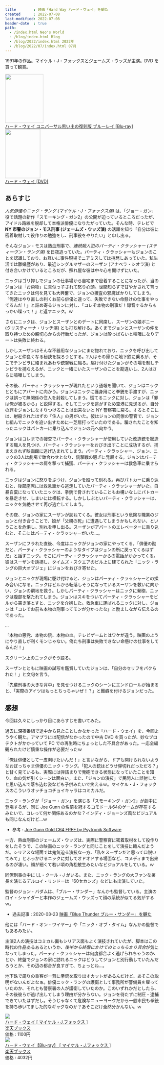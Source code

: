 ```yaml
---
title        : 映画「Hard Way ハード・ウェイ」を観た
created      : 2022-07-08
last-modified: 2022-07-08
header-date  : true
path:
  - /index.html Neo's World
  - /blog/index.html Blog
  - /blog/2022/index.html 2022年
  - /blog/2022/07/index.html 07月
---
```


1991年の作品。マイケル・J・フォックスとジェームズ・ウッズが主演。DVD を買って観賞。

<div class="ad-amazon">
  <div class="ad-amazon-image">
    <a href="https://www.amazon.co.jp/dp/B0142J2J3A?tag=neos21-22&amp;linkCode=osi&amp;th=1&amp;psc=1">
      <img src="https://m.media-amazon.com/images/I/61CgxH0rBkL._SL160_.jpg" width="125" height="160">
    </a>
  </div>
  <div class="ad-amazon-info">
    <div class="ad-amazon-title">
      <a href="https://www.amazon.co.jp/dp/B0142J2J3A?tag=neos21-22&amp;linkCode=osi&amp;th=1&amp;psc=1">ハード・ウェイ ユニバーサル思い出の復刻版 ブルーレイ [Blu-ray]</a>
    </div>
  </div>
</div>

<div class="ad-amazon">
  <div class="ad-amazon-image">
    <a href="https://www.amazon.co.jp/dp/B00FSDELB8?tag=neos21-22&amp;linkCode=osi&amp;th=1&amp;psc=1">
      <img src="https://m.media-amazon.com/images/I/515lnUmcLYL._SL160_.jpg" width="115" height="160">
    </a>
  </div>
  <div class="ad-amazon-info">
    <div class="ad-amazon-title">
      <a href="https://www.amazon.co.jp/dp/B00FSDELB8?tag=neos21-22&amp;linkCode=osi&amp;th=1&amp;psc=1">ハード・ウェイ [DVD]</a>
    </div>
  </div>
</div>

## あらすじ

*人気俳優のニック・ラング (マイケル・J・フォックス演)* は、「ジョー・ガン」役で話題の新作「スモーキング・ガン2」の公開が迫っているところだったが、アイドル路線を脱却して本格派俳優になりたがっていた。そんな時、テレビで **NY 市警のジョン・モス刑事 (ジェームズ・ウッズ演)** の活躍を知り「自分は彼に密着取材して役作りの勉強をし、刑事役をやりたい」と申し出る。

そんなジョン・モスは熱血刑事で、*連続殺人犯のパーティ・クラッシャー (スティーヴン・ラング演)* を日夜追っていた。パーティ・クラッシャーもジョンのことを認識しており、お互いに事件現場でニアミスしては挑発しあっていた。私生活では離婚歴があり、最近シングルマザーのスーザン (アナベラ・シオラ演) と付き合いかけているところだが、照れ屋な彼は中々心を開けずにいた。

ニックはゴリ押しでジョンの仕事場から自宅まで密着することになったが、当のジョンは「お荷物」に真似っ子されて怒り心頭。世間知らずで甘やかされて育ってきたニックは何を見ても大興奮で、ジョンの捜査の邪魔ばかりしてしまう。「俺達はやり直しの利くお前ら俳優と違って、失敗できない命懸けの仕事をやってるんだ！」と詰め寄るジョンに対し、「コレぞ本物の刑事だ！録音するからもっかい喋って！」と返すニック。ｗ

さらにニックは、ジョンとスーザンとのデートに同席し、スーザンの娘ボニー (クリスティーナ・リッチ演) とも打ち解ける。あくまでジョンとスーザンの仲を取り持つための親切心からの行動だったが、ジョンは酔っぱらいと喧嘩になりデートは失敗に終わる。

しかしスーザンはそんな不器用なジョンにまだ惚れており、ニックを呼び出してジョンと仲良くなる秘訣を探ろうとする。2人はその帰りに地下鉄に乗るが、そこでチンピラに絡まれあわや銃撃戦に陥る。駆け付けたジョンがその場を制しチンピラを捕らえるが、ニックと一緒にいたスーザンのことを勘違いし、2人はさらに喧嘩してしまう。

その後、パーティ・クラッシャーが現れたという通報を聞いて、ジョンはニックとともにアパートに向かう。ジョンはニックに護身用にと拳銃を手渡すが、ニックは誤って無関係の住人を射殺してしまう。慌てるニックに対し、ジョンは「罪は俺が被るから」と説得する。そしてニックを逃がすため空港に見送るが、自分の罪をジョンになすりつけることは出来ないと NY 警察署に戻る。するとそこには、射殺されたはずの「住人」の男がいた。彼はジョンの同僚の警官で、ジョンと組んでニックを追い出すために一芝居打っていたのである。騙されたことを知ったニックはパトカーに乗り込んでジョンの元へ向かう。

ジョンはコレまでの捜査でパーティ・クラッシャーが使用していた改造銃を密造する職人を見つけ、パーティ・クラッシャーをおびき出すことに成功するが、捕まえきれず映画館に逃げ込まれてしまう。パーティ・クラッシャー、ジョン、ニックの3人は劇場で鉢合わせとなり、銃撃戦の騒ぎに発展する。ジョンはパーティ・クラッシャーの肩を撃って捕獲、パーティ・クラッシャーは救急車に乗せられる。

ニックはジョンに怒りをぶつけ、ジョンを殴って別れる。再びパトカーに乗り込むと、後部座席には救急車から逃走していたパーティ・クラッシャーがいた。自暴自棄になっていたニックは、拳銃で脅されていることもお構いなしにパトカーを暴走させ、しまいには横転する。しかししぶといパーティ・クラッシャーは、ニックを気絶させて再び逃亡してしまう。

その夜、ジョンの家にスーザンが訪ねてくる。彼女は刑事という危険な職業のジョンと付き合うことで、娘が「父親の死」に遭遇してしまうかもしれない、ということを危惧し、別れを申し出る。スーザンがアパートのエレベーターに乗り込むと、そこにはパーティ・クラッシャーがいた…。

スーザンにフラれた直後、今度はニックがジョンの家にやってくる。「俳優の勘だと、パーティ・クラッシャーのようなタイプはジョンの所に戻ってくるはずだ」と話すニック。そこにパーティ・クラッシャーからの電話がかかってくる。彼はスーザンを誘拐し、タイムズ・スクエアのビル上に建てられた「ニック・ラングの巨大オブジェ」にジョンをおびき寄せた。

ジョンとニックが現場に駆け付けると、ジョンはパーティ・クラッシャーとの揉み合いになる。ニックはビルから転落しそうになっているスーザンを救いに向かい、ジョンの窮地を救う。しかしパーティ・クラッシャーはニックに発砲、ニックは腹部を撃たれてしまう。ジョンはスキをついてパーティ・クラッシャーをビルから突き落とすと、ニックを介抱した。救急車に運ばれるニックに対し、ジョンは「コレでお前も本物の刑事ってモンが分かったな」と励ましながら伝えるのであった。

…

「本物の悪党、本物の銃、本物の血。テレビゲームとはワケが違う。映画のようにやり直しが利くモンじゃない。俺たち刑事は失敗できない命懸けの仕事をしてるんだ！」

スクリーン上のニックがそう語る。

スーザンとともに映画の試写を鑑賞していたジョンは、「自分のセリフをパクられた！」と文句を言う。

「先輩刑事の大きな背中」を見せつけるニックのシーンにエンドロールが始まると、「実際のアイツはもっとちっちゃいぜ！？」と難癖を付けるジョンだった。

## 感想

今回は久々にしっかり目にあらすじを書いてみた。

過去に深夜番組で途中から見たことしかなかった「ハード・ウェイ」を、今回ようやく観た。アマプラには配信がなかったので中古 DVD を買ったが、妙なプロテクトがかかっていて PC での再生時にちょっとした不具合があった。一応全編観られたけど慎重な操作が必要だったｗ

「俺は俳優として一皮剥けたいんだ！」と言いながら、ドアも開けられないようなおぼっちゃま俳優のニック・ラング。「犯人の銃はどうせ弾切れだっただろ？」と甘く見ているも、実際には弾詰まりで発砲できる状態になっていたことを知り、血の気が引くシーンは面白い。また、「ジョンの演技」で民間人に誤射したと思い込んで落ち込む姿なども子供みたいで笑えるｗ。マイケル・J・フォックスのこういうオッチョコチョイキャラはコミカルだ。

ニック・ラングが「ジョー・ガン」を演じる「スモーキング・ガン2」が劇中に登場するが、同じ Joe Gunn の名前を冠するコモドール64のゲームが存在するみたいで、コレって何か関係あるのかな？インディ・ジョーンズ風なビジュアルも同じなんだけど…ｗ

- 参考 : [Joe Gunn Gold C64 FREE by Psytronik Software](https://psytronik.itch.io/joe-gunn)

一方、熱血刑事のジェームズ・ウッズは、実際に警察官に密着取材をして役作りをしたそうで、この映画のニック・ラングと同じことをして演技に臨んだようだ。シリアスな場面では鬼気迫る演技な一方、「私をスーザンだと思って口説いてみて」とふっかけるニックに対してオドオドする場面など、コメディまで出来るのが凄い。顔が細くて若い頃の角松敏生みたいなビジュアルをしている。ｗ

同僚刑事の中に LL・クール・J がいる。また、ニック・ラングの大ファンな署長を演じるデルロイ・リンドーは「60セカンズ」などにも出演していた。

監督のジョン・バダムは、「ブルー・サンダー」なんかも監督している。主演のロイ・シャイダーと本作のジェームズ・ウッズって顔の系統が似てる気がするｗ。

- 過去記事 : 2020-03-23 [映画「Blue Thunder ブルー・サンダー」を観た](/blog/2020/03/23-02.html)

他には「バード・オン・ワイヤー」や「ニック・オブ・タイム」なんかの監督でもあるみたい。

主演2人の演技はコミカル面もシリアス面もよく演技されていたが、脚本はこの時代の作品あるあるというか、*後半から終盤にかけてのとっちらかり具合*が気になってしまった。パーティ・クラッシャーは何度都合よく逃げられちゃうのか、とか、終盤でジョンの家に訪れるニックはどうしてジョンと別行動していたんだろうとか、その辺の都合が良すぎて、ちょっとね…。

地下鉄で周りの乗客が一斉に拳銃を取り出すカットがあるんだけど、あそこの説明がないんだよなぁ。俳優ニック・ラングの護衛として事務所が警備員を雇っていたのか、それとも警察署の人が護衛していたのか。このいずれかだとしたら、その後彼らが逃げ出してしまう理由が分からない。ジョンを待たずに制圧・逮捕できていたはずだし。そうじゃなくて危険なニューヨークだから一般市民も拳銃を持ち歩いてました的なギャグなのか？あそこだけ全然分かんない。ｗ

<div class="ad-rakuten">
  <div class="ad-rakuten-image">
    <a href="https://hb.afl.rakuten.co.jp/hgc/g00q0722.waxyc9ff.g00q0722.waxyd017/?pc=https%3A%2F%2Fitem.rakuten.co.jp%2Fbook%2F12517785%2F&amp;m=http%3A%2F%2Fm.rakuten.co.jp%2Fbook%2Fi%2F16665396%2F">
      <img src="https://thumbnail.image.rakuten.co.jp/@0_mall/book/cabinet/8893/4988102198893.jpg?_ex=128x128">
    </a>
  </div>
  <div class="ad-rakuten-info">
    <div class="ad-rakuten-title">
      <a href="https://hb.afl.rakuten.co.jp/hgc/g00q0722.waxyc9ff.g00q0722.waxyd017/?pc=https%3A%2F%2Fitem.rakuten.co.jp%2Fbook%2F12517785%2F&amp;m=http%3A%2F%2Fm.rakuten.co.jp%2Fbook%2Fi%2F16665396%2F">ハード・ウェイ [ マイケル・J.フォックス ]</a>
    </div>
    <div class="ad-rakuten-shop">
      <a href="https://hb.afl.rakuten.co.jp/hgc/g00q0722.waxyc9ff.g00q0722.waxyd017/?pc=https%3A%2F%2Fwww.rakuten.co.jp%2Fbook%2F&amp;m=http%3A%2F%2Fm.rakuten.co.jp%2Fbook%2F">楽天ブックス</a>
    </div>
    <div class="ad-rakuten-price">価格 : 1100円</div>
  </div>
</div>

<div class="ad-rakuten">
  <div class="ad-rakuten-image">
    <a href="https://hb.afl.rakuten.co.jp/hgc/g00q0722.waxyc9ff.g00q0722.waxyd017/?pc=https%3A%2F%2Fitem.rakuten.co.jp%2Fbook%2F13363468%2F&amp;m=http%3A%2F%2Fm.rakuten.co.jp%2Fbook%2Fi%2F17571180%2F">
      <img src="https://thumbnail.image.rakuten.co.jp/@0_mall/book/cabinet/3392/4988102343392.jpg?_ex=128x128">
    </a>
  </div>
  <div class="ad-rakuten-info">
    <div class="ad-rakuten-title">
      <a href="https://hb.afl.rakuten.co.jp/hgc/g00q0722.waxyc9ff.g00q0722.waxyd017/?pc=https%3A%2F%2Fitem.rakuten.co.jp%2Fbook%2F13363468%2F&amp;m=http%3A%2F%2Fm.rakuten.co.jp%2Fbook%2Fi%2F17571180%2F">ハード・ウェイ【Blu-ray】 [ マイケル・J.フォックス ]</a>
    </div>
    <div class="ad-rakuten-shop">
      <a href="https://hb.afl.rakuten.co.jp/hgc/g00q0722.waxyc9ff.g00q0722.waxyd017/?pc=https%3A%2F%2Fwww.rakuten.co.jp%2Fbook%2F&amp;m=http%3A%2F%2Fm.rakuten.co.jp%2Fbook%2F">楽天ブックス</a>
    </div>
    <div class="ad-rakuten-price">価格 : 4032円</div>
  </div>
</div>
